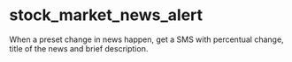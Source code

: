 # stock_market_news_alert
When a preset change in news happen, get a SMS with percentual change, title of the news and brief description.
